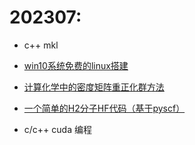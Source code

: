 # 202307:

* c++ mkl 

* [win10系统免费的linux搭建](https://mp.weixin.qq.com/s/DoK08_Qpvt28ZjAZQa8MZA)

* [计算化学中的密度矩阵重正化群方法](https://mp.weixin.qq.com/s/Vumhf6CW2b4-JLmZ_wZYkA)

* [一个简单的H2分子HF代码（基于pyscf）](https://mp.weixin.qq.com/s/_Ujy1FASOkqvTacj-_rXpQ)

* c/c++ cuda 编程